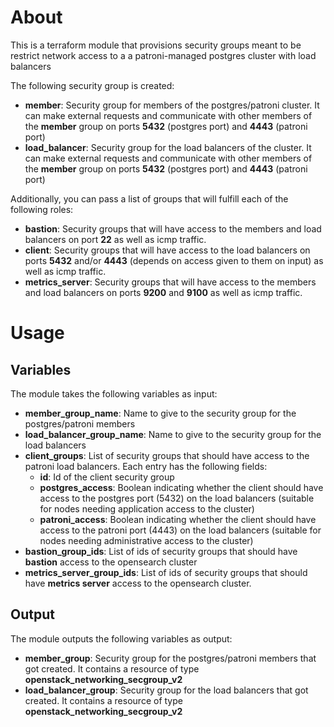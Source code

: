 # About

This is a terraform module that provisions security groups meant to be restrict network access to a a patroni-managed postgres cluster with load balancers

The following security group is created:
- **member**: Security group for members of the postgres/patroni cluster. It can make external requests and communicate with other members of the **member** group on ports **5432** (postgres port) and **4443** (patroni port)
- **load_balancer**: Security group for the load balancers of the cluster. It can make external requests and communicate with other members of the **member** group on ports **5432** (postgres port) and **4443** (patroni port)

Additionally, you can pass a list of groups that will fulfill each of the following roles:
- **bastion**: Security groups that will have access to the members and load balancers on port **22** as well as icmp traffic.
- **client**: Security groups that will have access to the load balancers on ports **5432** and/or **4443** (depends on access given to them on input) as well as icmp traffic.
- **metrics_server**: Security groups that will have access to the members and load balancers on ports **9200** and **9100** as well as icmp traffic.

# Usage

## Variables

The module takes the following variables as input:

- **member_group_name**: Name to give to the security group for the postgres/patroni members
- **load_balancer_group_name**: Name to give to the security group for the load balancers
- **client_groups**: List of security groups that should have access to the patroni load balancers. Each entry has the following fields:
  - **id**: Id of the client security group
  - **postgres_access**: Boolean indicating whether the client should have access to the postgres port (5432) on the load balancers (suitable for nodes needing application access to the cluster)
  - **patroni_access**: Boolean indicating whether the client should have access to the patroni port (4443) on the load balancers (suitable for nodes needing administrative access to the cluster)
- **bastion_group_ids**: List of ids of security groups that should have **bastion** access to the opensearch cluster
- **metrics_server_group_ids**: List of ids of security groups that should have **metrics server** access to the opensearch cluster.

## Output

The module outputs the following variables as output:

- **member_group**: Security group for the postgres/patroni members that got created. It contains a resource of type **openstack_networking_secgroup_v2**
- **load_balancer_group**: Security group for the load balancers that got created. It contains a resource of type **openstack_networking_secgroup_v2**